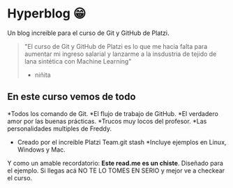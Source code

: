 # Hyperblog 😁
Un blog increible para el curso de Git y GitHub de Platzi.
>"El curso de Git y GitHub de Platzi es lo que me hacia falta para aumentar mi ingreso salarial y lanzarme a la insdustria de tejido de lana sintética con Machine Learning"
> - niñita

## En este curso vemos de todo
*Todos los comando de Git.
*El flujo de trabajo de GitHub.
*El verdadero amor por las buenas prácticas.
*Trucos muy locos del profesor.
*Las personalidades multiples de Freddy.
* Creado por el increible Platzi Team.git stash
*Incluye ejemplos en Linux, Windows y Mac.

Y como un amable recordatorio: **Este read.me es un chiste**. Diseñado para el ejemplo. Si llegas acá NO TE LO TOMES EN SERIO y mejor ve a checkear el curso.